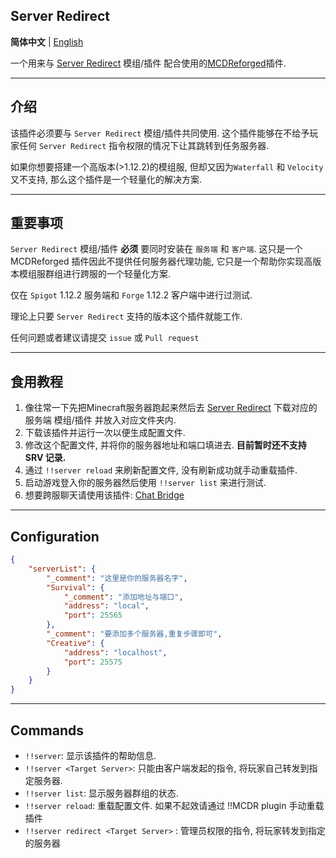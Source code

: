 Server Redirect 
---------

**简体中文** | [English](./README_en.md)

一个用来与 [Server Redirect](https://legacy.curseforge.com/minecraft/mc-mods/server-redirect) 模组/插件 配合使用的[MCDReforged](https://github.com/Fallen-Breath/MCDReforged)插件.

***
## 介绍
该插件必须要与 `Server Redirect` 模组/插件共同使用. 这个插件能够在不给予玩家任何 `Server Redirect` 指令权限的情况下让其跳转到任务服务器.

如果你想要搭建一个高版本(>1.12.2)的模组服, 但却又因为`Waterfall` 和 `Velocity` 又不支持, 那么这个插件是一个轻量化的解决方案.

***
## 重要事项
`Server Redirect` 模组/插件 **必须** 要同时安装在 `服务端` 和 `客户端`. 这只是一个 MCDReforged 插件因此不提供任何服务器代理功能, 它只是一个帮助你实现高版本模组服群组进行跨服的一个轻量化方案.

仅在 `Spigot` 1.12.2 服务端和 `Forge` 1.12.2 客户端中进行过测试.

理论上只要 `Server Redirect` 支持的版本这个插件就能工作.

任何问题或者建议请提交 `issue` 或 `Pull request`
***
## 食用教程
1. 像往常一下先把Minecraft服务器跑起来然后去 [Server Redirect](https://legacy.curseforge.com/minecraft/mc-mods/server-redirect) 下载对应的服务端 模组/插件 并放入对应文件夹内.
2. 下载该插件并运行一次以便生成配置文件.
3. 修改这个配置文件, 并将你的服务器地址和端口填进去. **目前暂时还不支持 SRV 记录.**
4. 通过 `!!server reload` 来刷新配置文件, 没有刷新成功就手动重载插件.
5. 启动游戏登入你的服务器然后使用 `!!server list` 来进行测试.
6. 想要跨服聊天请使用该插件: [Chat Bridge](https://github.com/TISUnion/ChatBridge)

***
## Configuration
```json
{
    "serverList": {
        "_comment": "这里是你的服务器名字",
        "Survival": { 
            "_comment": "添加地址与端口",
            "address": "local",
            "port": 25565
        },
        "_comment": "要添加多个服务器,重复步骤即可",
        "Creative": {
            "address": "localhost",
            "port": 25575
        }
    }
}
```

***
## Commands
- `!!server`:  显示该插件的帮助信息.
- `!!server <Target Server>`: 只能由客户端发起的指令, 将玩家自己转发到指定服务器.
- `!!server list`: 显示服务器群组的状态.
- `!!server reload`: 重载配置文件. 如果不起效请通过 !!MCDR plugin 手动重载插件
- `!!server redirect <Target Server>` <Target Player>: 管理员权限的指令, 将玩家转发到指定的服务器